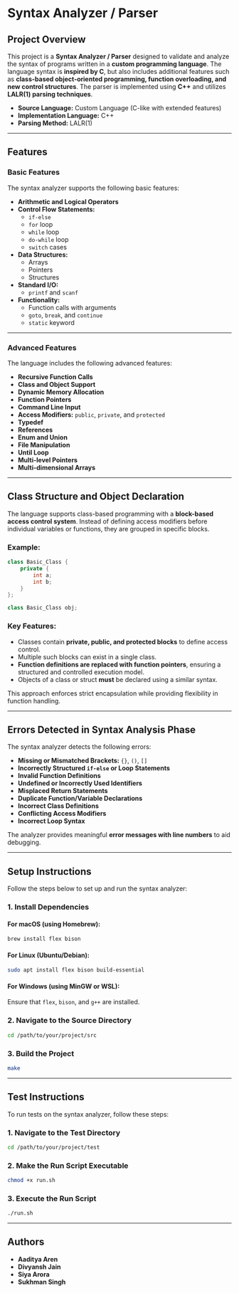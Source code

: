# Syntax Analyzer / Parser

## Project Overview
This project is a **Syntax Analyzer / Parser** designed to validate and analyze the syntax of programs written in a **custom programming language**. The language syntax is **inspired by C**, but also includes additional features such as **class-based object-oriented programming, function overloading, and new control structures**. The parser is implemented using **C++** and utilizes **LALR(1) parsing techniques**.

- **Source Language:** Custom Language (C-like with extended features)  
- **Implementation Language:** C++  
- **Parsing Method:** LALR(1)  

---

## Features

### Basic Features
The syntax analyzer supports the following basic features:

- **Arithmetic and Logical Operators**
- **Control Flow Statements:**
  - `if-else`
  - `for` loop
  - `while` loop
  - `do-while` loop
  - `switch` cases
- **Data Structures:**
  - Arrays
  - Pointers
  - Structures
- **Standard I/O:**
  - `printf` and `scanf`
- **Functionality:**
  - Function calls with arguments
  - `goto`, `break`, and `continue`
  - `static` keyword

---

### Advanced Features
The language includes the following advanced features:

- **Recursive Function Calls**
- **Class and Object Support**
- **Dynamic Memory Allocation**
- **Function Pointers**
- **Command Line Input**
- **Access Modifiers:** `public`, `private`, and `protected`
- **Typedef**
- **References**
- **Enum and Union**
- **File Manipulation**
- **Until Loop**
- **Multi-level Pointers**
- **Multi-dimensional Arrays**

---

## Class Structure and Object Declaration
The language supports class-based programming with a **block-based access control system**. Instead of defining access modifiers before individual variables or functions, they are grouped in specific blocks.

### Example:
```cpp
class Basic_Class {
    private {
        int a;
        int b;
    }
};

class Basic_Class obj;
```

### Key Features:
- Classes contain **private, public, and protected blocks** to define access control.
- Multiple such blocks can exist in a single class.
- **Function definitions are replaced with function pointers**, ensuring a structured and controlled execution model.
- Objects of a class or struct **must** be declared using a similar syntax.

This approach enforces strict encapsulation while providing flexibility in function handling.

---

## Errors Detected in Syntax Analysis Phase
The syntax analyzer detects the following errors:

- **Missing or Mismatched Brackets:** `{}`, `()`, `[]`
- **Incorrectly Structured `if-else` or Loop Statements**
- **Invalid Function Definitions**
- **Undefined or Incorrectly Used Identifiers**
- **Misplaced Return Statements**
- **Duplicate Function/Variable Declarations**
- **Incorrect Class Definitions**
- **Conflicting Access Modifiers**
- **Incorrect Loop Syntax**

The analyzer provides meaningful **error messages with line numbers** to aid debugging.

---

## Setup Instructions
Follow the steps below to set up and run the syntax analyzer:

### 1. Install Dependencies
#### For macOS (using Homebrew):
```bash
brew install flex bison
```
#### For Linux (Ubuntu/Debian):
```bash
sudo apt install flex bison build-essential
```
#### For Windows (using MinGW or WSL):
Ensure that `flex`, `bison`, and `g++` are installed.

### 2. Navigate to the Source Directory
```bash
cd /path/to/your/project/src
```

### 3. Build the Project
```bash
make
```

---

## Test Instructions
To run tests on the syntax analyzer, follow these steps:

### 1. Navigate to the Test Directory
```bash
cd /path/to/your/project/test
```

### 2. Make the Run Script Executable
```bash
chmod +x run.sh
```

### 3. Execute the Run Script
```bash
./run.sh
```

---

## Authors
- **Aaditya Aren**
- **Divyansh Jain**
- **Siya Arora**
- **Sukhman Singh**

